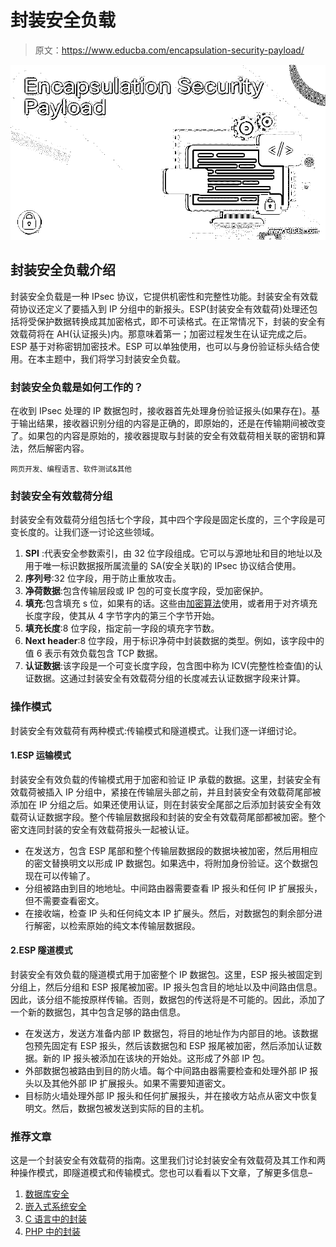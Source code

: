 # 封装安全负载

> 原文：<https://www.educba.com/encapsulation-security-payload/>

![Encapsulation Security Payload](img/5d4fd49b44b1d94fe116368f3e6a55ca.png)



## 封装安全负载介绍

封装安全负载是一种 IPsec 协议，它提供机密性和完整性功能。封装安全有效载荷协议还定义了要插入到 IP 分组中的新报头。ESP(封装安全有效载荷)处理还包括将受保护数据转换成其加密格式，即不可读格式。在正常情况下，封装的安全有效载荷将在 AH(认证报头)内。那意味着第一；加密过程发生在认证完成之后。ESP 基于对称密钥加密技术。ESP 可以单独使用，也可以与身份验证标头结合使用。在本主题中，我们将学习封装安全负载。

### 封装安全负载是如何工作的？

在收到 IPsec 处理的 IP 数据包时，接收器首先处理身份验证报头(如果存在)。基于输出结果，接收器识别分组的内容是正确的，即原始的，还是在传输期间被改变了。如果包的内容是原始的，接收器提取与封装的安全有效载荷相关联的密钥和算法，然后解密内容。

<small>网页开发、编程语言、软件测试&其他</small>

### 封装安全有效载荷分组

封装安全有效载荷分组包括七个字段，其中四个字段是固定长度的，三个字段是可变长度的。让我们逐一讨论这些领域。

1.  **SPI** :代表安全参数索引，由 32 位字段组成。它可以与源地址和目的地址以及用于唯一标识数据报所属流量的 SA(安全关联)的 IPsec 协议结合使用。
2.  **序列号**:32 位字段，用于防止重放攻击。
3.  **净荷数据**:包含传输层段或 IP 包的可变长度字段，受加密保护。
4.  **填充**:包含填充 s 位，如果有的话。这些由[加密算法](https://www.educba.com/encryption-algorithm/)使用，或者用于对齐填充长度字段，使其从 4 字节字内的第三个字节开始。
5.  **填充长度**:8 位字段，指定前一字段的填充字节数。
6.  **Next header**:8 位字段，用于标识净荷中封装数据的类型。例如，该字段中的值 6 表示有效负载包含 TCP 数据。
7.  **认证数据**:该字段是一个可变长度字段，包含图中称为 ICV(完整性检查值)的认证数据。这通过封装安全有效载荷分组的长度减去认证数据字段来计算。

### 操作模式

封装安全有效载荷有两种模式:传输模式和隧道模式。让我们逐一详细讨论。

#### 1.ESP 运输模式

封装安全有效负载的传输模式用于加密和验证 IP 承载的数据。这里，封装安全有效载荷被插入 IP 分组中，紧接在传输层头部之前，并且封装安全有效载荷尾部被添加在 IP 分组之后。如果还使用认证，则在封装安全尾部之后添加封装安全有效载荷认证数据字段。整个传输层数据段和封装的安全有效载荷尾部都被加密。整个密文连同封装的安全有效载荷报头一起被认证。

*   在发送方，包含 ESP 尾部和整个传输层数据段的数据块被加密，然后用相应的密文替换明文以形成 IP 数据包。如果选中，将附加身份验证。这个数据包现在可以传输了。
*   分组被路由到目的地地址。中间路由器需要查看 IP 报头和任何 IP 扩展报头，但不需要查看密文。
*   在接收端，检查 IP 头和任何纯文本 IP 扩展头。然后，对数据包的剩余部分进行解密，以检索原始的纯文本传输层数据段。

#### 2.ESP 隧道模式

封装安全有效负载的隧道模式用于加密整个 IP 数据包。这里，ESP 报头被固定到分组上，然后分组和 ESP 报尾被加密。IP 报头包含目的地址以及中间路由信息。因此，该分组不能按原样传输。否则，数据包的传送将是不可能的。因此，添加了一个新的数据包，其中包含足够的路由信息。

*   在发送方，发送方准备内部 IP 数据包，将目的地址作为内部目的地。该数据包预先固定有 ESP 报头，然后该数据包和 ESP 报尾被加密，然后添加认证数据。新的 IP 报头被添加在该块的开始处。这形成了外部 IP 包。
*   外部数据包被路由到目的防火墙。每个中间路由器需要检查和处理外部 IP 报头以及其他外部 IP 扩展报头。如果不需要知道密文。
*   目标防火墙处理外部 IP 报头和任何扩展报头，并在接收方站点从密文中恢复明文。然后，数据包被发送到实际的目的主机。

### 推荐文章

这是一个封装安全有效载荷的指南。这里我们讨论封装安全有效载荷及其工作和两种操作模式，即隧道模式和传输模式。您也可以看看以下文章，了解更多信息–

1.  [数据库安全](https://www.educba.com/database-security/)
2.  [嵌入式系统安全](https://www.educba.com/embedded-systems-security/)
3.  [C 语言中的封装](https://www.educba.com/encapsulation-in-c/)
4.  [PHP 中的封装](https://www.educba.com/encapsulation-in-php/)





